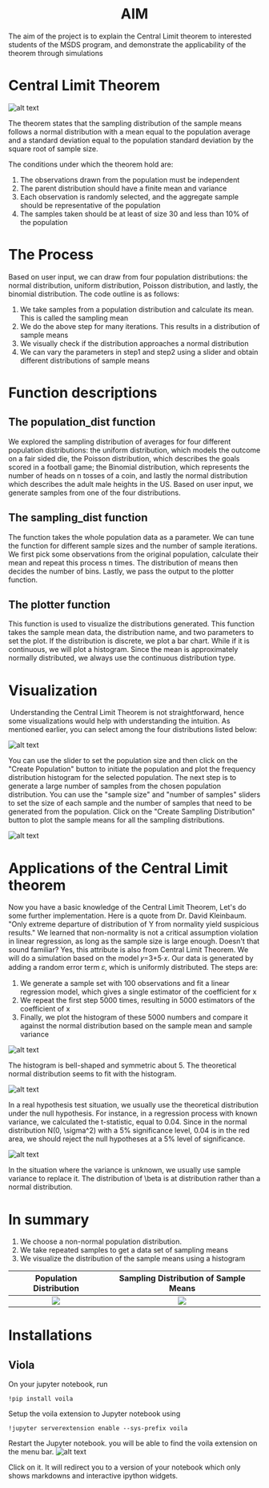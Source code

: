 # <center>AIM</center>

The aim of the project is to explain the Central Limit theorem to interested students of the MSDS program, and demonstrate
the applicability of the theorem through simulations

# Central Limit Theorem

![alt text](https://github.com/ashwanirajan/Central-Limit-Theorem-USF-MSDS610/blob/main/Images/CLT_img.png)


The theorem states that the sampling distribution of the sample means follows a normal distribution with a mean equal to the population average and a standard deviation equal to the population standard deviation by the square root of sample size.

The conditions under which the theorem hold are:
  1) The observations drawn from the population must be independent
  2) The parent distribution should have a finite mean and variance
  3) Each observation is randomly selected, and the aggregate sample should be representative of the population
  4) The samples taken should be at least of size 30 and less than 10% of the population



# The Process
 
 Based on user input, we can draw from four population distributions: the normal distribution, uniform distribution, Poisson distribution, and lastly, the binomial distribution. The code outline is as follows:

  1) We take samples from a population distribution and calculate its mean. This is called the sampling mean
  2) We do the above step for many iterations. This results in a distribution of sample means
  3) We visually check if the distribution approaches a normal distribution
  4) We can vary the parameters in step1 and step2 using a slider and obtain different distributions of sample means  



# Function descriptions​

## The population_dist function

We explored the sampling distribution of averages for four different population distributions: the uniform distribution, which models the outcome on a fair sided die, the Poisson distribution, which describes the goals scored in a football game; the Binomial distribution, which represents the number of heads on n tosses of a coin, and lastly the normal distribution which describes the adult male heights in the US.
​
Based on user input, we generate samples from one of the four distributions.
​
## The sampling_dist function  ​

The function takes the whole population data as a parameter. We can tune the function for different sample sizes and the number of sample iterations. 
We first pick some observations from the original population, calculate their mean and repeat this process n times. The distribution of means then decides the number of bins.  Lastly, we pass the output to the plotter function.
​
## The plotter function 

This function is used to visualize the distributions generated. This function takes the sample mean data, the distribution name, and two parameters to set the plot.  If the distribution is discrete, we plot a bar chart. While if it is continuous, we will plot a histogram. Since the mean is approximately normally distributed, we always use the continuous distribution type. 
​
​
# Visualization 
​
Understanding the Central Limit Theorem is not straightforward, hence some visualizations would help with understanding the intuition. As mentioned earlier, you can select among the four distributions listed below:

![alt text](https://github.com/ashwanirajan/Central-Limit-Theorem-USF-MSDS610/blob/main/Images/Choosing_Distribution.png)

        
You can use the slider to set the population size and then click on the "Create Population" button to initiate the population and plot the frequency distribution histogram for the selected population. The next step is to generate a large number of samples from the chosen population distribution. You can use the "sample size" and "number of samples" sliders to set the size of each sample and the number of samples that need to be generated from the population. Click on the "Create Sampling Distribution" button to plot the sample means for all the sampling distributions.

![alt text](https://github.com/ashwanirajan/Central-Limit-Theorem-USF-MSDS610/blob/main/Images/Sample_Params.png)


# Applications of the Central Limit theorem

Now you have a basic knowledge of the Central Limit Theorem, Let's do some further implementation.
Here is a quote from Dr. David Kleinbaum. "Only extreme departure of distribution of Y from normality yield suspicious results." 
We learned that non-normality is not a critical assumption violation in linear regression, as long as the sample size is large enough. Doesn't that sound familiar? Yes, this attribute is also from Central Limit Theorem.
We will do a simulation based on the model 𝑦=3+5·𝑥. Our data is generated by adding a random error term 𝜀, which is uniformly distributed. The steps are:
  1) We generate a sample set with 100 observations and fit a linear regression model, which gives a single estimator of the coefficient for x 
  2) We repeat the first step 5000 times, resulting in 5000 estimators of the coefficient of x 
  3) Finally, we plot the histogram of these 5000 numbers and compare it against the normal distribution based on the sample mean and sample variance

![alt text](https://github.com/ashwanirajan/Central-Limit-Theorem-USF-MSDS610/blob/main/Images/Choosing_Distribution.png)

The histogram is bell-shaped and symmetric about 5. The theoretical normal distribution seems to 
fit with the histogram.     

![alt text](https://github.com/ashwanirajan/Central-Limit-Theorem-USF-MSDS610/blob/main/Images/Choosing_Distribution.png)

In a real hypothesis test situation, we usually use the theoretical distribution under the null hypothesis. For instance, in a regression process with known variance, we calculated the t-statistic, equal to 0.04. Since in the normal distribution N(0, \sigma^2) with a 5% significance level, 0.04 is in the red area, we should reject the null hypotheses at a 5% level of significance.

![alt text](https://github.com/ashwanirajan/Central-Limit-Theorem-USF-MSDS610/blob/main/Images/Choosing_Distribution.png)

In the situation where the variance is unknown, we usually use sample variance to replace it. The distribution of \beta is at distribution rather than a normal distribution.


# In summary
  1) We choose a non-normal population distribution.
  2) We take repeated samples to get a data set of sampling means 
  3) We visualize the distribution of the sample means using a histogram
    
Population Distribution             |  Sampling Distribution of Sample Means
:-------------------------:|:-------------------------:
![](https://github.com/ashwanirajan/Central-Limit-Theorem-USF-MSDS610/blob/main/Images/population_dist.png)  |  ![](https://github.com/ashwanirajan/Central-Limit-Theorem-USF-MSDS610/blob/main/Images/Sample_dist.png)


# Installations

## Viola
On your jupyter notebook, run 
```console 
!pip install voila
```

Setup the voila extension to Jupyter notebook using 
```console
!jupyter serverextension enable --sys-prefix voila
```

Restart the Jupyter notebook. you will be able to find the voila extension on the menu bar. 
 ![alt text](https://github.com/ashwanirajan/Central-Limit-Theorem-USF-MSDS610/blob/main/Images/voila.png)
 
Click on it. It will redirect you to a version of your notebook which only shows markdowns and interactive ipython widgets. 
 
